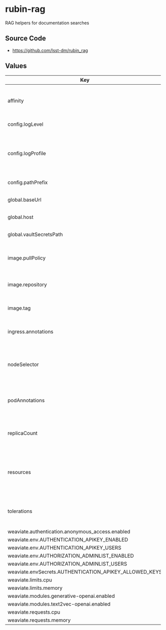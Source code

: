 # rubin-rag

RAG helpers for documentation searches

## Source Code

* <https://github.com/lsst-dm/rubin_rag>

## Values

| Key | Type | Default | Description |
|-----|------|---------|-------------|
| affinity | object | `{}` | Affinity rules for the rubin-rag deployment pod |
| config.logLevel | string | `"INFO"` | Logging level |
| config.logProfile | string | `"production"` | Logging profile (`production` for JSON, `development` for human-friendly) |
| config.pathPrefix | string | `"/rubin-rag"` | URL path prefix |
| global.baseUrl | string | Set by Argo CD | Base URL for the environment |
| global.host | string | Set by Argo CD | Host name for ingress |
| global.vaultSecretsPath | string | Set by Argo CD | Base path for Vault secrets |
| image.pullPolicy | string | `"Always"` | Pull policy for the rubin-rag image |
| image.repository | string | `"ghcr.io/lsst-dm/rubin_rag"` | Image to use in the rubin-rag deployment |
| image.tag | string | The appVersion of the chart | Tag of image to use |
| ingress.annotations | object | `{}` | Additional annotations for the ingress rule |
| nodeSelector | object | `{}` | Node selection rules for the rubin-rag deployment pod |
| podAnnotations | object | `{}` | Annotations for the rubin-rag deployment pod |
| replicaCount | int | `1` | Number of web deployment pods to start |
| resources | object | See `values.yaml` | Resource limits and requests for the rubin-rag deployment pod |
| tolerations | list | `[]` | Tolerations for the rubin-rag deployment pod |
| weaviate.authentication.anonymous_access.enabled | bool | `true` |  |
| weaviate.env.AUTHENTICATION_APIKEY_ENABLED | string | `"true"` |  |
| weaviate.env.AUTHENTICATION_APIKEY_USERS | string | `"admin"` |  |
| weaviate.env.AUTHORIZATION_ADMINLIST_ENABLED | string | `"true"` |  |
| weaviate.env.AUTHORIZATION_ADMINLIST_USERS | string | `"admin"` |  |
| weaviate.envSecrets.AUTHENTICATION_APIKEY_ALLOWED_KEYS | string | `"rubin-rag"` |  |
| weaviate.limits.cpu | string | `"500m"` |  |
| weaviate.limits.memory | string | `"300Mi"` |  |
| weaviate.modules.generative-openai.enabled | bool | `true` |  |
| weaviate.modules.text2vec-openai.enabled | bool | `true` |  |
| weaviate.requests.cpu | string | `"300m"` |  |
| weaviate.requests.memory | string | `"150Mi"` |  |
